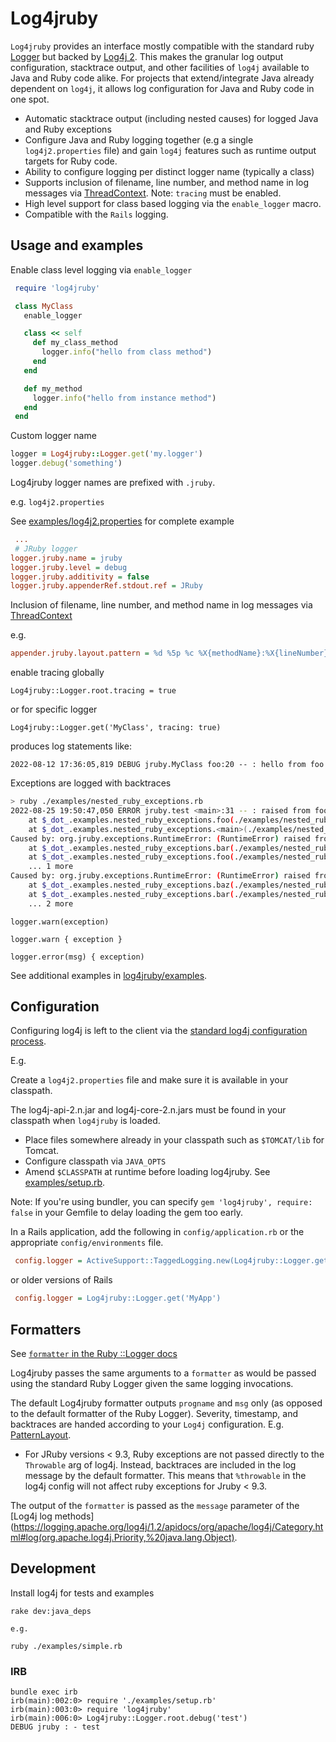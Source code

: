 # Log4jruby

`Log4jruby` provides an interface mostly compatible with the standard ruby [Logger](http://ruby-doc.org/core/classes/Logger.html) but backed by  [Log4j 2](https://logging.apache.org/log4j/2.x/).
This makes the granular log output configuration, stacktrace output, and other facilities of `log4j` available to Java and Ruby code alike. For projects that extend/integrate Java already dependent on `log4j`, it allows log configuration for Java and Ruby code in one spot.

* Automatic stacktrace output (including nested causes) for logged Java and Ruby exceptions
* Configure Java and Ruby logging together (e.g a single `log4j2.properties` file) and gain `log4j` features such as runtime output targets for Ruby code.
* Ability to configure logging per distinct logger name (typically a class)
* Supports inclusion of filename, line number, and method name in log messages via [ThreadContext](https://logging.apache.org/log4j/2.x/manual/thread-context.html). Note: `tracing` must be enabled.
* High level support for class based logging via the `enable_logger` macro. 
* Compatible with the `Rails` logging.


## Usage and examples

Enable class level logging via `enable_logger`

```ruby
 require 'log4jruby'

 class MyClass
   enable_logger

   class << self
     def my_class_method
       logger.info("hello from class method")
     end
   end

   def my_method
     logger.info("hello from instance method")
   end
 end
```

Custom logger name

```ruby
logger = Log4jruby::Logger.get('my.logger')
logger.debug('something')
```

Log4jruby logger names are prefixed with `.jruby`.

e.g. `log4j2.properties`

See [examples/log4j2.properties](examples/log4j2.properties) for complete example

```ini
 ...
 # JRuby logger
logger.jruby.name = jruby
logger.jruby.level = debug
logger.jruby.additivity = false
logger.jruby.appenderRef.stdout.ref = JRuby
```

Inclusion of filename, line number, and method name in log messages via [ThreadContext](https://logging.apache.org/log4j/2.x/manual/thread-context.html)

e.g.

```ini
appender.jruby.layout.pattern = %d %5p %c %X{methodName}:%X{lineNumber} %m%throwable%n
```

enable tracing globally

```
Log4jruby::Logger.root.tracing = true
```

or for specific logger

```
Log4jruby::Logger.get('MyClass', tracing: true)
```

produces log statements like: 

```
2022-08-12 17:36:05,819 DEBUG jruby.MyClass foo:20 -- : hello from foo
```

Exceptions are logged with backtraces

```bash
> ruby ./examples/nested_ruby_exceptions.rb
2022-08-25 19:50:47,050 ERROR jruby.test <main>:31 -- : raised from foo org.jruby.exceptions.RuntimeError: (RuntimeError) raised from foo
	at $_dot_.examples.nested_ruby_exceptions.foo(./examples/nested_ruby_exceptions.rb:15)
	at $_dot_.examples.nested_ruby_exceptions.<main>(./examples/nested_ruby_exceptions.rb:29)
Caused by: org.jruby.exceptions.RuntimeError: (RuntimeError) raised from bar
	at $_dot_.examples.nested_ruby_exceptions.bar(./examples/nested_ruby_exceptions.rb:21)
	at $_dot_.examples.nested_ruby_exceptions.foo(./examples/nested_ruby_exceptions.rb:13)
	... 1 more
Caused by: org.jruby.exceptions.RuntimeError: (RuntimeError) raised from baz
	at $_dot_.examples.nested_ruby_exceptions.baz(./examples/nested_ruby_exceptions.rb:25)
	at $_dot_.examples.nested_ruby_exceptions.bar(./examples/nested_ruby_exceptions.rb:19)
	... 2 more


```

```
logger.warn(exception)
```

```
logger.warn { exception }
```

```
logger.error(msg) { exception)
```

See additional examples in [log4jruby/examples](examples).


## Configuration

Configuring log4j is left to the client via the [standard log4j configuration process](https://logging.apache.org/log4j/2.x/manual/configuration.html).

E.g.

Create a `log4j2.properties` file and make sure it is available in your classpath.

The log4j-api-2.n.jar and log4j-core-2.n.jars must be found in your classpath when `log4jruby` is loaded.

* Place files somewhere already in your classpath such as `$TOMCAT/lib` for Tomcat. 
* Configure classpath via `JAVA_OPTS`
* Amend `$CLASSPATH` at runtime before loading log4jruby. See [examples/setup.rb](examples/setup.rb). 
  
Note: If you're using bundler, you can specify `gem 'log4jruby', require: false` in your Gemfile to delay loading the gem too early.

In a Rails application, add the following in `config/application.rb` or the appropriate `config/environments` file.
```ini
 config.logger = ActiveSupport::TaggedLogging.new(Log4jruby::Logger.get('MyApp'))
```
or older versions of Rails
```ini
 config.logger = Log4jruby::Logger.get('MyApp')
```

## Formatters

See [`formatter` in the
Ruby ::Logger docs](https://ruby-doc.org/stdlib-2.7.0/libdoc/logger/rdoc/Logger.html)

Log4jruby passes the same arguments to a `formatter` as would be passed using the standard Ruby Logger given the same logging invocations. 

The default Log4jruby formatter outputs `progname` and `msg` only (as opposed to the default formatter of the Ruby Logger).
Severity, timestamp, and backtraces are handed according to your `Log4j` configuration. 
E.g. [PatternLayout](https://logging.apache.org/log4j/2.x/manual/layouts.html).

* For JRuby versions < 9.3, Ruby exceptions are not passed directly to the `Throwable` arg of log4j. Instead,
  backtraces are included in the log message by the default formatter. This means that `%throwable` in
  the log4j config will not affect ruby exceptions for Jruby < 9.3.

The output of the `formatter` is passed as the `message` parameter of the [Log4j log methods](https://logging.apache.org/log4j/1.2/apidocs/org/apache/log4j/Category.html#log(org.apache.log4j.Priority,%20java.lang.Object).

## Development

Install log4j for tests and examples

`rake dev:java_deps`

```
e.g.

ruby ./examples/simple.rb
```

### IRB

```
bundle exec irb
irb(main):002:0> require './examples/setup.rb'
irb(main):003:0> require 'log4jruby'
irb(main):006:0> Log4jruby::Logger.root.debug('test')
DEBUG jruby : - test
```